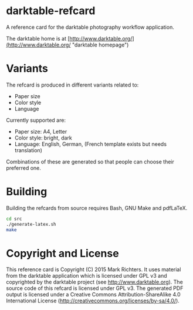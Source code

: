 # darktable-refcard
A reference card for the darktable photography workflow application.

The darktable home is at [http://www.darktable.org/](http://www.darktable.org/ "darktable homepage")

# Variants

The refcard is produced in different variants related to:

* Paper size
* Color style
* Language

Currently supported are:

* Paper size: A4, Letter
* Color style: bright, dark
* Language: English, German, (French template exists but needs translation)

Combinations of these are generated so that people can choose their preferred one.

# Building

Building the refcards from source requires Bash, GNU Make and pdfLaTeX.


```bash
cd src
./generate-latex.sh
make
```

# Copyright and License

This reference card is Copyright (C) 2015 Mark Richters. It uses material from the darktable application which is licensed under GPL v3 and copyrighted by the darktable project (see http://www.darktable.org). The source code of this refcard is licensed under GPL v3. The generated PDF output is licensed under a Creative Commons Attribution-ShareAlike 4.0 International License (http://creativecommons.org/licenses/by-sa/4.0/).
